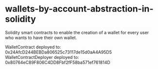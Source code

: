 # wallets-by-account-abstraction-in-solidity
Solidity smart contracts to enable the creation of a wallet for every user who wants to have their own wallet.


WalletContract deployed to: 0x24AfcD244BEBDa806525c73117de15d0aA4A95D5
WalletContractDeployer deployed to: 0x80764eC89F806C4DD8Fbf2fF58ba571ef761814D
